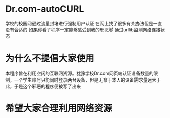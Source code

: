 # Dr.com-autoCURL
学校的校园网通过流量封堵进行强制用户认证
在网上找了很多有关办法但是一直没有合适的
如果你看了程序一定能够感受到我的邪恶😈
通过urllib监测网络连接状态
# 为什么不提倡大家使用
本程序旨在利用空闲的互联网资源。犹豫学校Dr.com网页端认证设备数量的限制，一个学生账号只能同时登录两台设备，但是无奈于本人的设备需求量远大于此，于是这个邪恶的程序便被写了出来
# 希望大家合理利用网络资源
